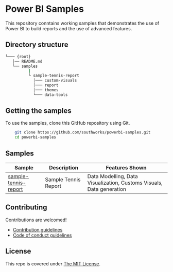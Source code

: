 # Power BI Samples
This repository conntains working samples that demonstrates the use of Power BI to build reports and the use of advanced features.

## Directory structure
```bash
└─── {root}
   │── README.md
   └── samples
          |
          └ sample-tennis-report
            │─── custom-visuals
            │─── report
            │─── themes
            └─── data-tools
```

## Getting the samples
To use the samples, clone this GitHub repository using Git.
```bash
    git clone https://github.com/southworks/powerbi-samples.git
    cd powerbi-samples
```
## Samples
| Sample | Description | Features Shown |
| - | - | - |
|[sample-tennis-report](samples/sample-tennis-report) | Sample Tennis Report | Data Modelling, Data Visualization, Customs Visuals, Data generation

## Contributing

Contributions are welcomed!

- [Contribution guidelines](CONTRIBUTING.md)
- [Code of conduct guidelines](CODE_OF_CONDUCT.md)

## License

This repo is covered under [The MIT License](LICENSE).
